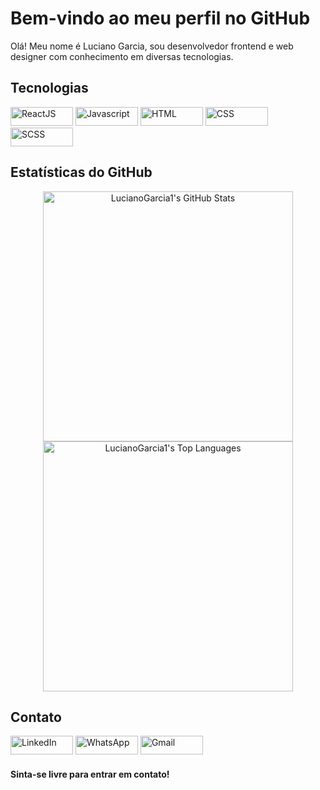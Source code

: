 # Bem-vindo ao meu perfil no GitHub

<p>Olá! Meu nome é Luciano Garcia, sou desenvolvedor frontend e web designer com conhecimento em diversas tecnologias.</p>

## Tecnologias

<div>
 <img src="https://img.shields.io/badge/-ReactJS-61DAFB?style=flat-square&logo=React&logoColor=white" alt="ReactJS" width="100px" height="30px"/>
 <img src="https://img.shields.io/badge/-Javascript-F7DF1E?style=flat-square&logo=Javascript&logoColor=white" alt="Javascript" width="100px" height="30px"/>
 <img src="https://img.shields.io/badge/-HTML-E34F26?style=flat-square&logo=HTML5&logoColor=white" alt="HTML" width="100px" height="30px"/>
 <img src="https://img.shields.io/badge/-CSS-1572B6?style=flat-square&logo=CSS3&logoColor=white" alt="CSS" width="100px" height="30px" />
 <img src="https://img.shields.io/badge/-SCSS-CC6699?style=flat-square&logo=Sass&logoColor=white" alt="SCSS" width="100px" height="30px" />
</div>

## Estatísticas do GitHub

<div align="center">
  <img src="https://github-readme-stats.vercel.app/api?username=LucianoGarcia1&show_icons=true&theme=dark&count_private=true" alt="LucianoGarcia1's GitHub Stats" width="400px"/>
  <img src="https://github-readme-stats.vercel.app/api/top-langs/?username=LucianoGarcia1&layout=compact&theme=dark" alt="LucianoGarcia1's Top Languages" width="400px"/>
</div>

## Contato
<a href="https://www.linkedin.com/in/luciano-garcia-a6b0a2209/" target="_blank"><img src="https://img.shields.io/badge/LinkedIn-0077B5?style=flat-square&logo=Linkedin&logoColor=white" alt="LinkedIn" width="100px" height="30px"/></a> 
<a href="https://api.whatsapp.com/send?phone=5521997963489" target="_blank"><img src="https://img.shields.io/badge/Whatsapp-34af23?style=flat-square&logo=Whatsapp&logoColor=white" alt="WhatsApp" width="100px" height="30px" /></a>
<a href="lucianogarci0210@gmail.com" target="_blank"><img src="https://img.shields.io/badge/Gmail-db4a39?style=flat-square&logo=Gmail&logoColor=white" alt="Gmail" width="100px" height="30px" /></a>
 
#### Sinta-se livre para entrar em contato!

